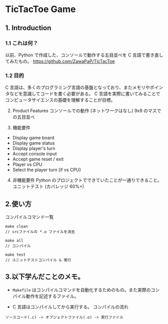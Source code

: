 # TicTacToe Game

## 1. Introduction

### 1.1 これは何？

以前、Python で作成した、コンソールで動作する五目並べを C 言語で書き直してみたもの。
https://github.com/ZawaPaP/TicTacToe

### 1.2 目的

C 言語は、多くのプログラミング言語の基盤となっており、またメモリやポインタなどを意識してコードを書く必要がある。
C 言語を実際に書いてみることでコンピュータサイエンスの基礎を理解することが目標。

2. Product Features
   コンソールでの動作 (ネットワークはなし)
   9x9 のマスでの五目並べ

3. 機能要件

- Display game board
- Display game status
- Display player's turn
- Accept console input
- Accept game reset / exit
- Player vs CPU
- Select the player turn (if vs CPU)

4. 非機能要件
   Python のプロジェクトでできていたことが一通りできること。
   ユニットテスト (カバレッジ 60%+)

## 2.使い方

コンパイルコマンド一覧

```
make clean
// srcファイルの *.o ファイルを消去

make all
// コンパイル

make test
// ユニットテストコンパイル & 実行
```

## 3.以下学んだことのメモ。

- `Makefile` はコンパイルコマンドを自動化するためのもの。また実際のコンパイル動作を記述するファイル。

- C 言語はコンパイルしてから実行する。
  コンパイルの流れ

```
ソースコード(.c) -> オブジェクトファイル(.o) -> 実行ファイル
```

